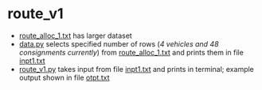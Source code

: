 # route_v1
* [route_alloc_1.txt](route_alloc_1.txt) has larger dataset
* [data.py](data.py) selects specified number of rows (*4 vehicles and 48 consignments currently*) from [route_alloc_1.txt](route_alloc_1.txt) and prints them in file [inpt1.txt](inpt1.txt)
* [route_v1.py](route_v1.py) takes input from file [inpt1.txt](inpt1.txt) and prints in terminal; example output shown in file [otpt.txt](otpt.txt)
